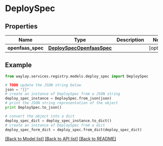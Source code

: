 # DeploySpec


## Properties

Name | Type | Description | Notes
------------ | ------------- | ------------- | -------------
**openfaas_spec** | [**DeploySpecOpenfaasSpec**](DeploySpecOpenfaasSpec.md) |  | [optional] 

## Example

```python
from waylay.services.registry.models.deploy_spec import DeploySpec

# TODO update the JSON string below
json = "{}"
# create an instance of DeploySpec from a JSON string
deploy_spec_instance = DeploySpec.from_json(json)
# print the JSON string representation of the object
print DeploySpec.to_json()

# convert the object into a dict
deploy_spec_dict = deploy_spec_instance.to_dict()
# create an instance of DeploySpec from a dict
deploy_spec_form_dict = deploy_spec.from_dict(deploy_spec_dict)
```
[[Back to Model list]](../README.md#documentation-for-models) [[Back to API list]](../README.md#documentation-for-api-endpoints) [[Back to README]](../README.md)


